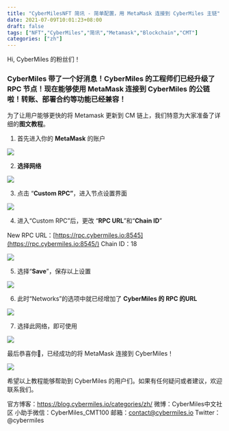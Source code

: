 ```yaml
---
title: "CyberMilesNFT 简讯 - 简单配置，用 MetaMask 连接到 CyberMiles 主链"
date: 2021-07-09T10:01:23+08:00
draft: false
tags: ["NFT","CyberMiles","简讯","Metamask","Blockchain","CMT"] 
categories: ["zh"] 
---
```


Hi, CyberMiles 的粉丝们！ 

### CyberMiles 带了一个好消息！CyberMiles 的工程师们**已经升级了 RPC 节点**！现在能够**使用 MetaMask 连接到 CyberMiles 的公链**啦！**转账、部署合约等功能已经兼容**！ 


为了让用户能够更快的将 Metamask 更新到 CM 链上，我们特意为大家准备了详细的**图文教程**。

1. 首先进入你的 **MetaMask** 的账户

![](/images/20210709-tutorial-01.png)

2. **选择网络**

![](/images/20210709-tutorial-02.png)

3. 点击 “**Custom RPC”**，进入节点设置界面

![](/images/20210709-tutorial-03.png)

4. 进入“Custom RPC”后，更改 “**RPC URL**”和“**Chain ID**”

New RPC URL：[https://rpc.cybermiles.io:8545](https://rpc.cybermiles.io:8545/)
Chain ID：18

![](/images/20210709-tutorial-04.png)

5. 选择“**Save**”，保存以上设置

![](/images/20210709-tutorial-05.png)

6. 此时“Networks”的选项中就已经增加了 **CyberMiles 的 RPC 的URL**

![](/images/20210709-tutorial-06.png)

7. 选择此网络，即可使用

![](/images/20210709-tutorial-07.png)

最后恭喜你🎉，已经成功的将 MetaMask 连接到 CyberMiles！

![](/images/20210709-tutorial-08.png)

希望以上教程能够帮助到 CyberMiles 的用户们。如果有任何疑问或者建议，欢迎联系我们。

官方博客：https://blog.cybermiles.io/categories/zh/
微博：CyberMiles中文社区
小助手微信：CyberMiles_CMT100
邮箱：[contact@cybermiles.io](mailto:contact@cybermiles.io)
Twitter：@cybermiles
